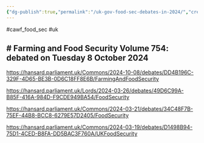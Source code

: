 ```yaml
---
{"dg-publish":true,"permalink":"/uk-gov-food-sec-debates-in-2024/","created":"2025-10-23T09:43:05.980+01:00","updated":"2025-10-23T09:43:05.980+01:00"}
---
```


#cawf_food_sec #uk 

## # Farming and Food Security Volume 754: debated on Tuesday 8 October 2024
https://hansard.parliament.uk/Commons/2024-10-08/debates/DD4B196C-329F-4D65-BE3B-0D6C18FF8E6B/FarmingAndFoodSecurity


https://hansard.parliament.uk/Lords/2024-03-26/debates/49D6C99A-B85F-416A-984D-F9CDE949BA54/FoodSecurity

https://hansard.parliament.uk/Commons/2024-03-21/debates/34C48F7B-75EF-44B8-BCC8-6279E57D2405/FoodSecurity

https://hansard.parliament.uk/Commons/2024-03-19/debates/D1498B94-75D1-4CED-B8FA-DD5BAC3F760A/UKFoodSecurity


